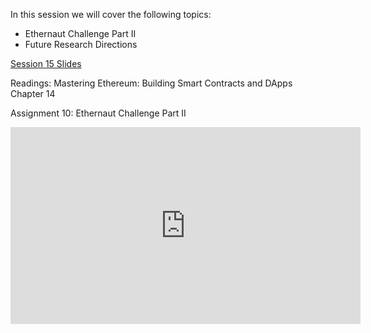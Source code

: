 In this session we will cover the following topics:

- Ethernaut Challenge Part II
- Future Research Directions

[Session 15 Slides](https://docs.google.com/presentation/d/1uvzf3qW7RdOpx9vTCs1rkG61HJJZgfqu/edit#slide=id.p10)

Readings: Mastering Ethereum: Building Smart Contracts and DApps Chapter 14

Assignment 10: Ethernaut Challenge Part II

<iframe width="560" height="315" src="https://www.youtube.com/embed/KRHzF7JkHwg" title="YouTube video player" frameborder="0" allow="accelerometer; autoplay; clipboard-write; encrypted-media; gyroscope; picture-in-picture; web-share" allowfullscreen></iframe>